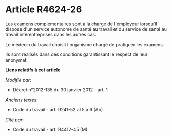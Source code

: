 # Article R4624-26

Les examens complémentaires sont à la charge de l'employeur lorsqu'il dispose d'un service autonome de santé au travail et du
service de santé au travail interentreprises dans les autres cas. 

Le médecin du travail choisit l'organisme chargé de pratiquer les examens. 

Ils sont réalisés dans des conditions garantissant le respect de leur anonymat.

**Liens relatifs à cet article**

_Modifié par_:

  - Décret n°2012-135 du 30 janvier 2012 - art. 1

_Anciens textes_:

  - Code du travail - art. R241-52 al 5 à 6 (Ab)

_Cité par_:

  - Code du travail - art. R4412-45 (M)
